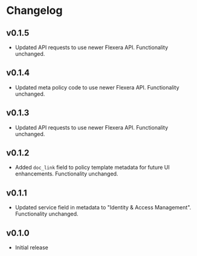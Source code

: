# Changelog

## v0.1.5

- Updated API requests to use newer Flexera API. Functionality unchanged.

## v0.1.4

- Updated meta policy code to use newer Flexera API. Functionality unchanged.

## v0.1.3

- Updated API requests to use newer Flexera API. Functionality unchanged.

## v0.1.2

- Added `doc_link` field to policy template metadata for future UI enhancements. Functionality unchanged.

## v0.1.1

- Updated service field in metadata to "Identity & Access Management". Functionality unchanged.

## v0.1.0

- Initial release
